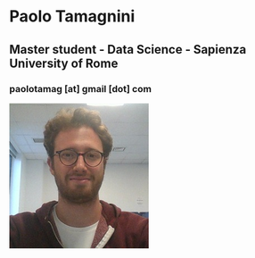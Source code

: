# Paolo Tamagnini
## Master student - Data Science - Sapienza University of Rome
### paolotamag [at] gmail [dot] com
![Image](me_small.jpg)
